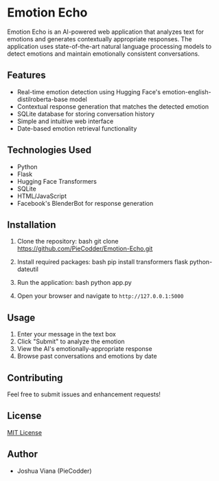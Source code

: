 # Emotion Echo

Emotion Echo is an AI-powered web application that analyzes text for emotions and generates contextually appropriate responses. The application uses state-of-the-art natural language processing models to detect emotions and maintain emotionally consistent conversations.

## Features

- Real-time emotion detection using Hugging Face's emotion-english-distilroberta-base model
- Contextual response generation that matches the detected emotion
- SQLite database for storing conversation history
- Simple and intuitive web interface
- Date-based emotion retrieval functionality

## Technologies Used

- Python
- Flask
- Hugging Face Transformers
- SQLite
- HTML/JavaScript
- Facebook's BlenderBot for response generation

## Installation

1. Clone the repository: bash
git clone https://github.com/PieCodder/Emotion-Echo.git

2. Install required packages: bash
pip install transformers flask python-dateutil

3. Run the application: bash
python app.py


4. Open your browser and navigate to `http://127.0.0.1:5000`

## Usage

1. Enter your message in the text box
2. Click "Submit" to analyze the emotion
3. View the AI's emotionally-appropriate response
4. Browse past conversations and emotions by date

## Contributing

Feel free to submit issues and enhancement requests!

## License

[MIT License](LICENSE)

## Author

- Joshua Viana (PieCodder)
